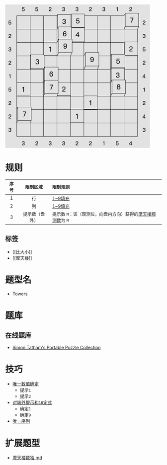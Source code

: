 ![](../../../images/sudoku/Towers.png)

# 规则
| 序号  |  限制区域   | 限制规则                                 |
|:---:|:-------:|:-------------------------------------|
|  1  |    行    | [1~9填充]                              |
|  2  |    列    | [1~9填充]                              |
|  3  | 提示数（盘外） | 提示数 `M`：该（观测位，向盘内方向）获得的[摩天楼观测数]为 `M` |

## 标签
- [[比大小]]
- [[摩天楼]]

# 题型名
- Towers

# 题库

## 在线题库
- [Simon Tatham's Portable Puzzle Collection](https://www.chiark.greenend.org.uk/~sgtatham/puzzles/js/towers.html)

# 技巧
- [唯一数值确定](https://www.bilibili.com/read/cv10181180)
  - 提示`1`
  - 提示`2`
- [对端外提示和`10`定式](https://www.bilibili.com/read/cv10181180)
  - 确定`1`
  - 确定`9`
- [唯一序列](https://www.bilibili.com/read/cv10181180)

# 扩展题型
- [摩天楼数独.md](摩天楼数独.md)

[1~9填充]: ../../../rules.md#1to9填充
[摩天楼观测数]: ../../../rules.md#摩天楼观测数
